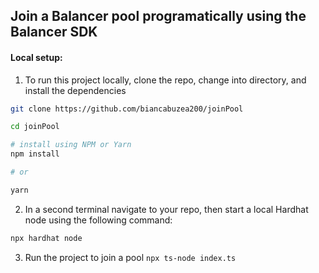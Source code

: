 ## Join a Balancer pool programatically using the Balancer SDK

#### Local setup:

1. To run this project locally, clone the repo, change into directory, and install the dependencies

```sh
git clone https://github.com/biancabuzea200/joinPool

cd joinPool

# install using NPM or Yarn
npm install

# or

yarn
```

2. In a second terminal navigate to your repo, then start a local Hardhat node using the following command:

```sh
npx hardhat node
```

3. Run the project to join a pool
   `npx ts-node index.ts`
